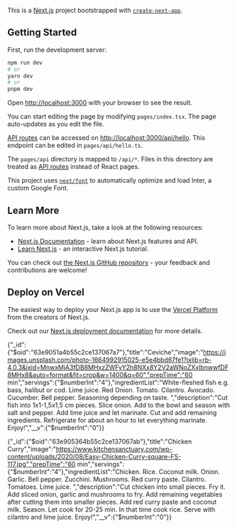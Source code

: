 This is a [Next.js](https://nextjs.org/) project bootstrapped with [`create-next-app`](https://github.com/vercel/next.js/tree/canary/packages/create-next-app).

## Getting Started

First, run the development server:

```bash
npm run dev
# or
yarn dev
# or
pnpm dev
```

Open [http://localhost:3000](http://localhost:3000) with your browser to see the result.

You can start editing the page by modifying `pages/index.tsx`. The page auto-updates as you edit the file.

[API routes](https://nextjs.org/docs/api-routes/introduction) can be accessed on [http://localhost:3000/api/hello](http://localhost:3000/api/hello). This endpoint can be edited in `pages/api/hello.ts`.

The `pages/api` directory is mapped to `/api/*`. Files in this directory are treated as [API routes](https://nextjs.org/docs/api-routes/introduction) instead of React pages.

This project uses [`next/font`](https://nextjs.org/docs/basic-features/font-optimization) to automatically optimize and load Inter, a custom Google Font.

## Learn More

To learn more about Next.js, take a look at the following resources:

- [Next.js Documentation](https://nextjs.org/docs) - learn about Next.js features and API.
- [Learn Next.js](https://nextjs.org/learn) - an interactive Next.js tutorial.

You can check out [the Next.js GitHub repository](https://github.com/vercel/next.js/) - your feedback and contributions are welcome!

## Deploy on Vercel

The easiest way to deploy your Next.js app is to use the [Vercel Platform](https://vercel.com/new?utm_medium=default-template&filter=next.js&utm_source=create-next-app&utm_campaign=create-next-app-readme) from the creators of Next.js.

Check out our [Next.js deployment documentation](https://nextjs.org/docs/deployment) for more details.

{"\_id":{"$oid":"63e9051a4b55c2ce137067a7"},"title":"Ceviche","image":"https://images.unsplash.com/photo-1664992915025-e5e4bbd67fe1?ixlib=rb-4.0.3&ixid=MnwxMjA3fDB8MHxzZWFyY2h8NXx8Y2V2aWNoZXxlbnwwfDF8MHx8&auto=format&fit=crop&w=1400&q=60","prepTime":"60 min","servings":{"$numberInt":"4"},"ingredientList":"White-fleshed fish e.g. bass, halibut or cod. Lime juice. Red Onion. Tomato. Cilantro. Avocado. Cucumber. Bell pepper. Seasoning depending on taste. ","description":"Cut fish into 1x1-1,5x1,5 cm pieces. Slice onion. Add to the bowl and season with salt and pepper. Add lime juice and let marinate. Cut and add remaining ingredients. Refrigerate for about an hour to let everything marinate. Enjoy!","\_\_v":{"$numberInt":"0"}}

{"\_id":{"$oid":"63e905364b55c2ce137067ab"},"title":"Chicken Curry","image":"https://www.kitchensanctuary.com/wp-content/uploads/2020/08/Easy-Chicken-Curry-square-FS-117.jpg","prepTime":"60 min","servings":{"$numberInt":"4"},"ingredientList":"Chicken. Rice. Coconut milk. Onion. Garlic. Bell pepper. Zucchini. Mushrooms. Red curry paste. Cilantro. Tomatoes. Lime juice. ","description":"Cut chicken into small pieces. Fry it. Add sliced onion, garlic and mushrooms to fry. Add remaining vegetables after cutting them into smaller pieces. Add red curry paste and coconut milk. Season. Let cook for 20-25 min. In that time cook rice. Serve with cilantro and lime juice. Enjoy!","\_\_v":{"$numberInt":"0"}}
